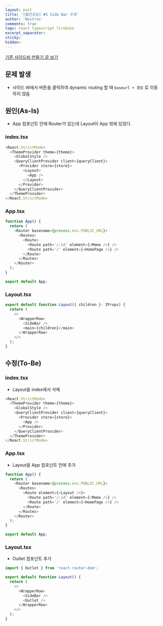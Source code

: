 ```yaml
---
layout: post
title: '[월간코딩] #5 Side Bar 수정'
author: 'Nostrss'
comments: true
tags: react typescript firebase
excerpt_separator:
sticky:
hidden:
---
```


[기존 사이드바 만들기 글 보기](https://nostrss.github.io/2022-12-10/126-node-pad-day2)

## 문제 발생

- 사이드 바에서 버튼을 클릭하여 dynamic routing 할 때 `baseurl + 경로` 로 이동하지 않음

## 원인(As-Is)

- App 컴포넌트 안에 Router가 있는데 Layout이 App 밖에 있었다.

### index.tsx

```javascript
<React.StrictMode>
  <ThemeProvider theme={theme}>
    <GlobalStyle />
    <QueryClientProvider client={queryClient}>
      <Provider store={store}>
        <Layout>
          <App />
        </Layout>
      </Provider>
    </QueryClientProvider>
  </ThemeProvider>
</React.StrictMode>
```

### App.tsx

```javascript
function App() {
  return (
    <Router basename={process.env.PUBLIC_URL}>
      <Routes>
        <Route>
          <Route path='/:id' element={<Memo />} />
          <Route path='/' element={<HomePage />} />
        </Route>
      </Routes>
    </Router>
  );
}

export default App;
```

### Layout.tsx

```javascript
export default function Layout({ children }: IProps) {
  return (
    <>
      <WrapperRow>
        <SideBar />
        <main>{children}</main>
      </WrapperRow>
    </>
  );
}
```

## 수정(To-Be)

### index.tsx

- Layout을 index에서 삭제

```javascript
<React.StrictMode>
  <ThemeProvider theme={theme}>
    <GlobalStyle />
    <QueryClientProvider client={queryClient}>
      <Provider store={store}>
        <App />
      </Provider>
    </QueryClientProvider>
  </ThemeProvider>
</React.StrictMode>
```

### App.tsx

- Layout을 App 컴포넌트 안에 추가

```javascript
function App() {
  return (
    <Router basename={process.env.PUBLIC_URL}>
      <Routes>
        <Route element={<Layout />}>
          <Route path='/:id' element={<Memo />} />
          <Route path='/' element={<HomePage />} />
        </Route>
      </Routes>
    </Router>
  );
}

export default App;
```

### Layout.tsx

- Outlet 컴포넌트 추가

```javascript
import { Outlet } from 'react-router-dom';

export default function Layout() {
  return (
    <>
      <WrapperRow>
        <SideBar />
        <Outlet />
      </WrapperRow>
    </>
  );
}
```

